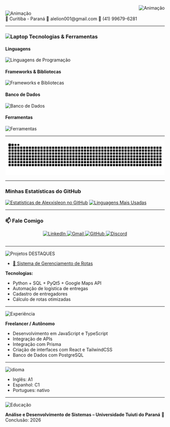 <div align="right">
  <img src="https://readme-typing-svg.herokuapp.com?font=Consolas&size=20&pause=1000&color=CCCCCC&width=650&lines=C:%5CUsers%5CUsuário>Olá!+Eu+sou+o+Cristian;" alt="Animação" />
</div>

<div align="left">
  <img src="https://readme-typing-svg.herokuapp.com?font=Consolas&size=16&pause=1000&color=CCCCCC&width=1000&lines=Programador+Full+Stak+|+TI;" alt="Animação" />
</div>
📍 Curitiba - Paraná
📧 alelion001@gmail.com
📱 (41) 99679-6281


---

<h3><img src="https://raw.githubusercontent.com/Tarikul-Islam-Anik/Animated-Fluent-Emojis/master/Emojis/Objects/Laptop.png" alt="Laptop" width="35" height="35" /> Tecnologias & Ferramentas</h3> 
<h4>Linguagens</h4> 
<div> 
  <img src="https://skillicons.dev/icons?i=c,cpp,python,java,php,js,ts,html,css" alt="Linguagens de Programação" /> 
</div> <h4>Frameworks & Bibliotecas</h4> 
<div> 
  <img src="https://skillicons.dev/icons?i=react,nextjs,nodejs,tailwind" alt="Frameworks e Bibliotecas" /> 
</div> 
  <tr> 
    <td width="60%" valign="top"> 
  <h4>Banco de Dados</h4> 
      <div> 
  <img src="https://skillicons.dev/icons?i=prisma,postgresql" alt="Banco de Dados" /> 
  </div> 
      <h4>Ferramentas</h4> 
      <div> 
    <img src="https://skillicons.dev/icons?i=git,github,windows,vscode" alt="Ferramentas" /> 
  </div> 

---

<picture>
  <source media="(prefers-color-scheme: dark)" srcset="https://raw.githubusercontent.com/Alexxisleon/Alexxisleon/output/github-contribution-grid-snake-dark.svg">
  <source media="(prefers-color-scheme: light)" srcset="https://raw.githubusercontent.com/Alexxisleon/Alexxisleon/output/github-contribution-grid-snake.svg">
  <img alt="github snake animation" src="https://raw.githubusercontent.com/Alexxisleon/Alexxisleon/output/github-contribution-grid-snake.svg">
</picture>

---

### Minhas Estatísticas do GitHub

[![Estatísticas de Alexxisleon no GitHub](https://github-readme-stats.vercel.app/api?username=Alexxisleon&show_icons=true&theme=tokyonight&include_all_commits=true&count_private=true)](https://github.com/Alexxisleon)
[![Linguagens Mais Usadas](https://github-readme-stats.vercel.app/api/top-langs/?username=Alexxisleon&langs_count=7&theme=tokyonight)](https://github.com/Alexxisleon)

---

### 📫 Fale Comigo

<div align="center">
  <a href="https://www.linkedin.com/in/cristian-leon-b63659384/" target="_blank">
    <img src="https://skillicons.dev/icons?i=linkedin" alt="LinkedIn"/>
  </a>
  <a href="mailto:alelion001@gmail.com" target="_blank">
    <img src="https://skillicons.dev/icons?i=gmail" alt="Gmail"/>
  </a>
  <a href="https://github.com/Alexxisleon" target="_blank">
    <img src="https://skillicons.dev/icons?i=github" alt="GitHub"/>
  </a>
  <a href="https://discordapp.com/users/rw917" target="_blank">
    <img src="https://skillicons.dev/icons?i=discord" alt="Discord"/>
  </a>
</div>

<br>

---

<img src="https://readme-typing-svg.herokuapp.com?font=Consolas&weight=700&size=28&pause=1000&color=FFFFFF&width=450&lines=💻+Projetos+DESTAQUES" alt="Projetos DESTAQUES" />

- [🔗 Sistema de Gerenciamento de Rotas](https://github.com/eliphaslevii/TrabalhoPI)
  
**Tecnologias:**
- Python + SQL + PyQt5 + Google Maps API
- Automação de logística de entregas
- Cadastro de entregadores
- Cálculo de rotas otimizadas

---

<img src="https://readme-typing-svg.herokuapp.com?font=Consolas&weight=700&size=28&pause=1000&color=FFFFFF&width=450&lines=💼+Experiência" alt="Experiência" />

**Freelancer / Autônomo**
- Desenvolvimento em JavaScript e TypeScript  
- Integração de APIs
- Integração com Prisma
- Criação de interfaces com React e TailwindCSS 
- Banco de Dados com PostgreSQL    

---

<img src="https://readme-typing-svg.herokuapp.com?font=Consolas&weight=700&size=28&pause=1000&color=FFFFFF&width=450&lines=🌐+idioma" alt="idioma" />

- Inglês: A1
- Espanhol: C1
- Portugues: nativo

---

<img src="https://readme-typing-svg.herokuapp.com?font=Consolas&weight=700&size=28&pause=1000&color=FFFFFF&width=450&lines=📚+Educação" alt="Educação" />

**Análise e Desenvolvimento de Sistemas – Universidade Tuiuti do Paraná**
📅 Conclusão: 2026
